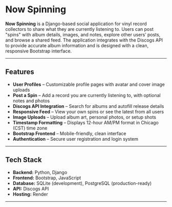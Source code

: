 # Now Spinning

**Now Spinning** is a Django-based social application for vinyl record collectors to share what they are currently listening to. Users can post "spins" with album details, images, and notes, explore other users’ posts, and browse a shared feed. The application integrates with the Discogs API to provide accurate album information and is designed with a clean, responsive Bootstrap interface.

---

## Features

- **User Profiles** – Customizable profile pages with avatar and cover image uploads  
- **Post a Spin** – Add a record you are currently listening to, with optional notes and photos  
- **Discogs API Integration** – Search for albums and autofill release details  
- **Responsive Feed** – View your own spins or see the latest from all users  
- **Image Uploads** – Upload album art, personal photos, or setup shots  
- **Timestamp Formatting** – Displays 12-hour AM/PM format in Chicago (CST) time zone  
- **Bootstrap Frontend** – Mobile-friendly, clean interface  
- **Authentication** – Secure user registration and login system  

---

## Tech Stack

- **Backend:** Python, Django  
- **Frontend:** Bootstrap, JavaScript  
- **Database:** SQLite (development), PostgreSQL (production-ready)  
- **API:** Discogs API  
- **Hosting:** Render  

---

